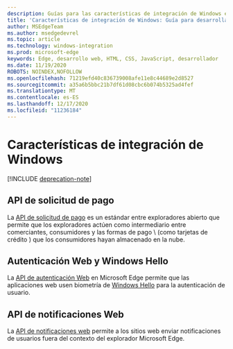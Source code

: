 ```yaml
---
description: Guías para las características de integración de Windows en Microsoft Edge.
title: 'Características de integración de Windows: Guía para desarrolladores'
author: MSEdgeTeam
ms.author: msedgedevrel
ms.topic: article
ms.technology: windows-integration
ms.prod: microsoft-edge
keywords: Edge, desarrollo web, HTML, CSS, JavaScript, desarrollador
ms.date: 11/19/2020
ROBOTS: NOINDEX,NOFOLLOW
ms.openlocfilehash: 71219efd40c836739008afe11e8c44689e2d8527
ms.sourcegitcommit: a35a6b5bbc21b7df61d08cbc6b074b5325ad4fef
ms.translationtype: MT
ms.contentlocale: es-ES
ms.lasthandoff: 12/17/2020
ms.locfileid: "11236184"
---
```

# Características de integración de Windows  

[!INCLUDE [deprecation-note](../includes/legacy-edge-note.md)]  

## API de solicitud de pago  

La [API de solicitud de pago](./windows-integration/payment-request-api.md) es un estándar entre exploradores abierto que permite que los exploradores actúen como intermediario entre comerciantes, consumidores y las formas de pago \ (como tarjetas de crédito \) que los consumidores hayan almacenado en la nube.  

## Autenticación Web y Windows Hello  

La [API de autenticación Web](./windows-integration/web-authentication.md) en Microsoft Edge permite que las aplicaciones web usen biometría de [Windows Hello](https://www.microsoft.com/windows/comprehensive-security) para la autenticación de usuario.  

## API de notificaciones Web  

La [API de notificaciones web](./windows-integration/web-notifications-api.md) permite a los sitios web enviar notificaciones de usuarios fuera del contexto del explorador Microsoft Edge.  
